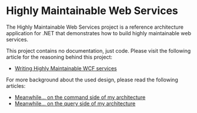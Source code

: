 # Highly Maintainable Web Services

The Highly Maintainable Web Services project is a reference architecture application for .NET that demonstrates how to build highly maintainable web services.

This project contains no documentation, just code. Please visit the following article for the reasoning behind this project:

* [Writing Highly Maintainable WCF services](https://www.cuttingedge.it/blogs/steven/pivot/entry.php?id=95)

For more background about the used design, please read the following articles:

* [Meanwhile… on the command side of my architecture](https://www.cuttingedge.it/blogs/steven/pivot/entry.php?id=91)
* [Meanwhile… on the query side of my architecture](https://www.cuttingedge.it/blogs/steven/pivot/entry.php?id=92)

